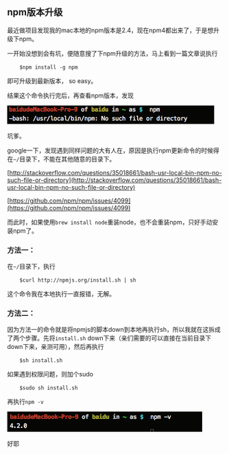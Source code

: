 ## npm版本升级

最近做项目发现我的mac本地的npm版本是2.4，现在npm4都出来了，于是想升级下npm。

一开始没想到会有坑，便随意搜了下npm升级的方法，马上看到一篇文章说执行

```
	$npm install -g npm
```

即可升级到最新版本， so easy。

结果这个命令执行完后，再查看npm版本，发现

![image](https://github.com/yukiyuki1900/workspace/blob/master/npm%E7%89%88%E6%9C%AC%E5%8D%87%E7%BA%A7/npm1.png)

坑爹。

google一下，发现遇到同样问题的大有人在，原因是执行npm更新命令的时候得在``~/``目录下，不能在其他随意的目录下。

[http://stackoverflow.com/questions/35018661/bash-usr-local-bin-npm-no-such-file-or-directory](http://stackoverflow.com/questions/35018661/bash-usr-local-bin-npm-no-such-file-or-directory)

[https://github.com/npm/npm/issues/4099](https://github.com/npm/npm/issues/4099)

而此时，如果使用``brew install node``重装node，也不会重装npm，只好手动安装npm了。


### 方法一：
在``~/``目录下，执行

```
	$curl http://npmjs.org/install.sh | sh
```

这个命令我在本地执行一直报错，无解。

### 方法二：
因为方法一的命令就是将npmjs的脚本down到本地再执行sh，所以我就在这拆成了两个步骤。先将``install.sh`` down下来（亲们需要的可以直接在当前目录下down下来，亲测可用），然后再执行

```
	$sh install.sh
```

如果遇到权限问题，则加个sudo

```
	$sudo sh install.sh
```

再执行``npm -v``

![image](https://github.com/yukiyuki1900/workspace/blob/master/npm%E7%89%88%E6%9C%AC%E5%8D%87%E7%BA%A7/npm2.png)

好耶